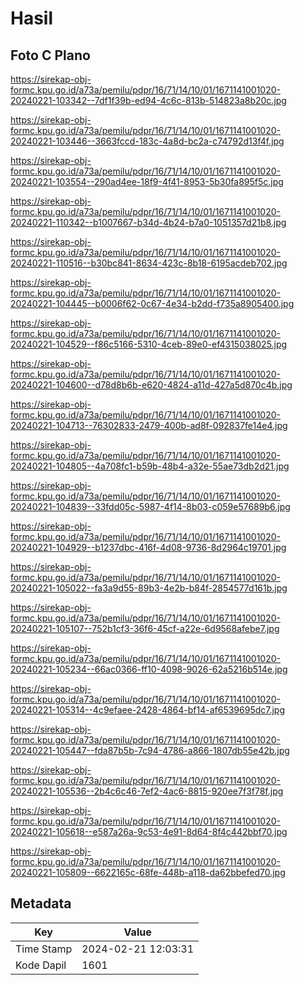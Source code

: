 # Hasil

## Foto C Plano

https://sirekap-obj-formc.kpu.go.id/a73a/pemilu/pdpr/16/71/14/10/01/1671141001020-20240221-103342--7df1f39b-ed94-4c6c-813b-514823a8b20c.jpg

https://sirekap-obj-formc.kpu.go.id/a73a/pemilu/pdpr/16/71/14/10/01/1671141001020-20240221-103446--3663fccd-183c-4a8d-bc2a-c74792d13f4f.jpg

https://sirekap-obj-formc.kpu.go.id/a73a/pemilu/pdpr/16/71/14/10/01/1671141001020-20240221-103554--290ad4ee-18f9-4f41-8953-5b30fa895f5c.jpg

https://sirekap-obj-formc.kpu.go.id/a73a/pemilu/pdpr/16/71/14/10/01/1671141001020-20240221-110342--b1007667-b34d-4b24-b7a0-1051357d21b8.jpg

https://sirekap-obj-formc.kpu.go.id/a73a/pemilu/pdpr/16/71/14/10/01/1671141001020-20240221-110516--b30bc841-8634-423c-8b18-6195acdeb702.jpg

https://sirekap-obj-formc.kpu.go.id/a73a/pemilu/pdpr/16/71/14/10/01/1671141001020-20240221-104445--b0006f62-0c67-4e34-b2dd-f735a8905400.jpg

https://sirekap-obj-formc.kpu.go.id/a73a/pemilu/pdpr/16/71/14/10/01/1671141001020-20240221-104529--f86c5166-5310-4ceb-89e0-ef4315038025.jpg

https://sirekap-obj-formc.kpu.go.id/a73a/pemilu/pdpr/16/71/14/10/01/1671141001020-20240221-104600--d78d8b6b-e620-4824-a11d-427a5d870c4b.jpg

https://sirekap-obj-formc.kpu.go.id/a73a/pemilu/pdpr/16/71/14/10/01/1671141001020-20240221-104713--76302833-2479-400b-ad8f-092837fe14e4.jpg

https://sirekap-obj-formc.kpu.go.id/a73a/pemilu/pdpr/16/71/14/10/01/1671141001020-20240221-104805--4a708fc1-b59b-48b4-a32e-55ae73db2d21.jpg

https://sirekap-obj-formc.kpu.go.id/a73a/pemilu/pdpr/16/71/14/10/01/1671141001020-20240221-104839--33fdd05c-5987-4f14-8b03-c059e57689b6.jpg

https://sirekap-obj-formc.kpu.go.id/a73a/pemilu/pdpr/16/71/14/10/01/1671141001020-20240221-104929--b1237dbc-416f-4d08-9736-8d2964c19701.jpg

https://sirekap-obj-formc.kpu.go.id/a73a/pemilu/pdpr/16/71/14/10/01/1671141001020-20240221-105022--fa3a9d55-89b3-4e2b-b84f-2854577d161b.jpg

https://sirekap-obj-formc.kpu.go.id/a73a/pemilu/pdpr/16/71/14/10/01/1671141001020-20240221-105107--752b1cf3-36f6-45cf-a22e-6d9568afebe7.jpg

https://sirekap-obj-formc.kpu.go.id/a73a/pemilu/pdpr/16/71/14/10/01/1671141001020-20240221-105234--66ac0366-ff10-4098-9026-62a5216b514e.jpg

https://sirekap-obj-formc.kpu.go.id/a73a/pemilu/pdpr/16/71/14/10/01/1671141001020-20240221-105314--4c9efaee-2428-4864-bf14-af6539695dc7.jpg

https://sirekap-obj-formc.kpu.go.id/a73a/pemilu/pdpr/16/71/14/10/01/1671141001020-20240221-105447--fda87b5b-7c94-4786-a866-1807db55e42b.jpg

https://sirekap-obj-formc.kpu.go.id/a73a/pemilu/pdpr/16/71/14/10/01/1671141001020-20240221-105536--2b4c6c46-7ef2-4ac6-8815-920ee7f3f78f.jpg

https://sirekap-obj-formc.kpu.go.id/a73a/pemilu/pdpr/16/71/14/10/01/1671141001020-20240221-105618--e587a26a-9c53-4e91-8d64-8f4c442bbf70.jpg

https://sirekap-obj-formc.kpu.go.id/a73a/pemilu/pdpr/16/71/14/10/01/1671141001020-20240221-105809--6622165c-68fe-448b-a118-da62bbefed70.jpg


## Metadata

| Key        | Value               |
| ---------- | ------------------- |
| Time Stamp | 2024-02-21 12:03:31 |
| Kode Dapil | 1601                |



